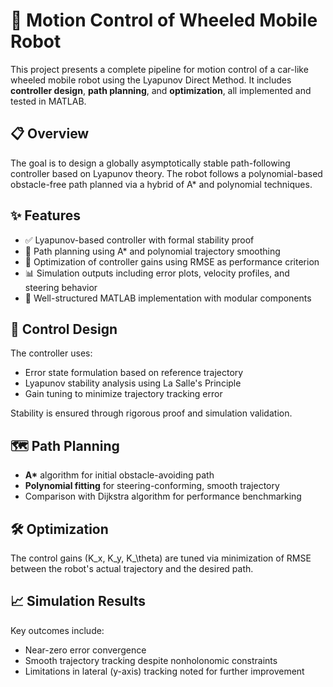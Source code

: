 # 🚗 Motion Control of Wheeled Mobile Robot

This project presents a complete pipeline for motion control of a car-like wheeled mobile robot using the Lyapunov Direct Method. It includes **controller design**, **path planning**, and **optimization**, all implemented and tested in MATLAB.

## 📋 Overview

The goal is to design a globally asymptotically stable path-following controller based on Lyapunov theory. The robot follows a polynomial-based obstacle-free path planned via a hybrid of A* and polynomial techniques.

## ✨ Features

- ✅ Lyapunov-based controller with formal stability proof
- 🎯 Path planning using A* and polynomial trajectory smoothing
- 🧠 Optimization of controller gains using RMSE as performance criterion
- 📊 Simulation outputs including error plots, velocity profiles, and steering behavior
- 📁 Well-structured MATLAB implementation with modular components

## 🧠 Control Design

The controller uses:
- Error state formulation based on reference trajectory
- Lyapunov stability analysis using La Salle's Principle
- Gain tuning to minimize trajectory tracking error

Stability is ensured through rigorous proof and simulation validation.

## 🗺️ Path Planning

- **A\*** algorithm for initial obstacle-avoiding path
- **Polynomial fitting** for steering-conforming, smooth trajectory
- Comparison with Dijkstra algorithm for performance benchmarking

## 🛠️ Optimization

The control gains \(K_x, K_y, K_\theta\) are tuned via minimization of RMSE between the robot's actual trajectory and the desired path.

## 📈 Simulation Results

Key outcomes include:
- Near-zero error convergence
- Smooth trajectory tracking despite nonholonomic constraints
- Limitations in lateral (y-axis) tracking noted for further improvement

